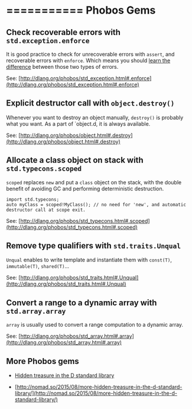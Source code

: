 ===========
Phobos Gems
===========

## Check recoverable errors with `std.exception.enforce`

It is good practice to check for unrecoverable errors with `assert`, and recoverable errors with `enforce`.
Which means you should [learn the difference](#Unrecoverable-vs-recoverable-errors) between those two types of errors.

See: [http://dlang.org/phobos/std_exception.html#.enforce](http://dlang.org/phobos/std_exception.html#.enforce)


## Explicit destructor call with `object.destroy()`

Whenever you want to destroy an object manually, `destroy()` is probably what you want.
As a part of `object.d, it is always available.

See: [http://dlang.org/phobos/object.html#.destroy](http://dlang.org/phobos/object.html#.destroy)



## Allocate a class object on stack with `std.typecons.scoped`

`scoped` replaces `new` and put a `class` object on the stack, with the double benefit of avoiding GC and performing deterministic destruction.

```
import std.typecons;
auto myClass = scoped!MyClass(); // no need for 'new', and automatic destructor call at scope exit.
```

See: [http://dlang.org/phobos/std_typecons.html#.scoped](http://dlang.org/phobos/std_typecons.html#.scoped)

## Remove type qualifiers with `std.traits.Unqual`

`Unqual` enables to write template and instantiate them with `const(T)`, `immutable(T)`, `shared(T)`&hellip;

See: [http://dlang.org/phobos/std_traits.html#.Unqual](http://dlang.org/phobos/std_traits.html#.Unqual)

## Convert a range to a dynamic array with `std.array.array`

`array` is usually used to convert a range computation to a dynamic array.

See: [http://dlang.org/phobos/std_array.html#.array](http://dlang.org/phobos/std_array.html#.array)


## More Phobos gems

- [Hidden treasure in the D standard library](http://nomad.so/2014/08/hidden-treasure-in-the-d-standard-library/)

- [http://nomad.so/2015/08/more-hidden-treasure-in-the-d-standard-library/](http://nomad.so/2015/08/more-hidden-treasure-in-the-d-standard-library/)
